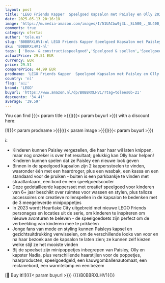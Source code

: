 ```yaml
---
layout: post
title: 'LEGO Friends Kapper  Speelgoed Kapsalon met Paisley en Olly 2023 Personages Poppetjes met Verwisselbare Kapsels en Gezichtsuitdrukkingen  Entertainment Cadeau voor Kinderen vanaf 6 jaar 41743'
date: 2025-05-13 20:16:18
image: 'https://m.media-amazon.com/images/I/51UACbw9j3L._SL500_._SL400_.jpg'
comments: true
category: ofertas
author: 'tole.es'
slug: 'B0BBRXLHV1-nl LEGO Friends Kapper Speelgoed Kapsalon met Paisley en Olly...'
sku: 'B0BBRXLHV1-nl'
tags: [ 'Bouw- & constructiespeelgoed','Speelgoed & spellen','Speelgoedbouwsets','lego','🇳🇱', ]
actualPrice: 29.51 EUR
currency: EUR
price: 29.51
comparePrice: 44.99 EUR
prodname: 'LEGO Friends Kapper  Speelgoed Kapsalon met Paisley en Olly 2023 Personages Poppetjes met Verwisselbare Kapsels en Gezichtsuitdrukkingen  Entertainment Cadeau voor Kinderen vanaf 6 jaar 41743'
country: 'nl'
flag: '🇳🇱'
brand: 'LEGO'
buyurl: 'https://www.amazon.nl/dp/B0BBRXLHV1/?tag=tolees0b-21'
descuento: '34.41'
average: '39.59'
---
```


You can find [{{< param title >}}]({{< param buyurl >}}) with a discount here:

[![{{< param prodname >}}]({{< param image >}})]({{< param buyurl >}})

ℹ️:

- Kinderen kunnen Paisley vergezellen, die haar haar wil laten knippen, maar nog onzeker is over het resultaat; gelukkig kan Olly haar helpen! Kinderen kunnen spelen dat ze Paisley een nieuwe look geven
- Binnen in de speelgoed kapsalon zijn 2 kappersstoelen te vinden, waaronder één met een haardroger, plus een wasbak, een kassa en een standaard voor de pruiken - buiten is een parkbankje te vinden met straatlantaarn, een bord en een speelgoedscooter
- Deze gedetailleerde kappersset met creatief speelgoed voor kinderen van 6+ jaar beschikt over ruimtes voor wassen en stylen, plus talloze accessoires om creatieve rollenspellen in de kapsalon te bedenken met de 3 meegeleverde minipoppetjes
- In 2023 wordt Heartlake City uitgebreid met nieuwe LEGO Friends personages en locaties uit de serie, om kinderen te inspireren om nieuwe avonturen te beleven - de speelgoedsets zijn perfect om de verbeelding van kinderen mee te prikkelen
- Jonge fans van mode en styling kunnen Paisleys kapsel en gezichtsuitdrukking verwisselen, om de verschillende looks van voor en na haar bezoek aan de kapsalon te laten zien; ze kunnen zelf kiezen welke stijl ze het mooiste vinden
- Bij de speelset zijn minipoppetjes inbegrepen van Paisley, Olly en kapster Nadia, plus verschillende haarstijlen voor de poppetjes, haarproducten, speelgoedgeld, een kauwgomballenautomaat, een reclamebord, een warmtelamp en een bezem

[🛒 Buy it!!]({{< param buyurl >}})
{{<world>}}B0BBRXLHV1{{</world>}}
